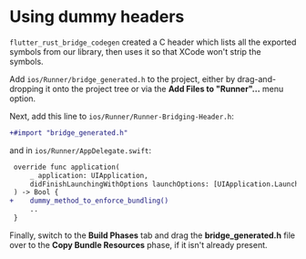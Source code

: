 # Using dummy headers

`flutter_rust_bridge_codegen` created a C header which lists all the
exported symbols from our library, then uses it so that XCode won't strip
the symbols.

Add `ios/Runner/bridge_generated.h` to the project, either by drag-and-dropping
it onto the project tree or via the **Add Files to "Runner"...** menu option.

Next, add this line to `ios/Runner/Runner-Bridging-Header.h`:

```diff
+#import "bridge_generated.h"
```

and in `ios/Runner/AppDelegate.swift`:

```diff
 override func application(
     _ application: UIApplication,
     didFinishLaunchingWithOptions launchOptions: [UIApplication.LaunchOptionsKey: Any]?
 ) -> Bool {
+    dummy_method_to_enforce_bundling()
     ..
 }
```

Finally, switch to the **Build Phases** tab and drag the **bridge_generated.h** file over
to the **Copy Bundle Resources** phase, if it isn't already present.
